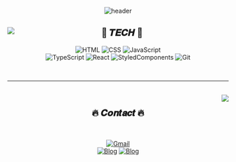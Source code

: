 <div align="center">
  
  ![header](https://capsule-render.vercel.app/api?type=waving&color=auto&height=300&section=header&text=Jacob%20Park&fontSize=90&animation=fadeIn&fontAlignY=38&desc=FE%20Dev.%20who%20pursues%20continuous%20growth%20and%20development%20witout%20stopping&descAlignY=52&descAlign=58)
  
  </div>
  
  <div align="center">
  
  <img align="left" src="https://github-readme-stats-one-bice.vercel.app/api/top-langs/?username=jhp4986&theme=dracula&langs_count=8&layout=compact&exclude_repo=algorithm,productive-box&role=OWNER,ORGANIZATION_MEMBER,COLLABORATOR"/>

  
  ## 💫 𝑻𝑬𝑪𝑯 💫 
  
  ![HTML](https://img.shields.io/badge/HTML-E34F26?style=for-the-badge&logo=HTML5&logoColor=white)
  ![CSS](https://img.shields.io/badge/CSS-1572B6?style=for-the-badge&logo=CSS3&logoColor=white)
  ![JavaScript](https://img.shields.io/badge/JavaScript-F7DF1E?style=for-the-badge&logo=JavaScript&logoColor=white)  
  ![TypeScript](https://img.shields.io/badge/TypeScript-006FED?style=for-the-badge&logo=TypeScript&logoColor=white)
  ![React](https://img.shields.io/badge/React-18BCEE?style=for-the-badge&logo=React&logoColor=white)
  ![StyledComponents](https://img.shields.io/badge/styledcomponents-DB7093?style=for-the-badge&logo=styledcomponents&logoColor=white)
  ![Git](https://img.shields.io/badge/-Git-181717?style=for-the-badge&logo=git)
  
  <br/>
  
  ---
  
  <br/>
  
  <img align="right" src="https://github-readme-stats-eight-theta.vercel.app/api?username=jhp4986&show_icons=true&theme=dracula&include_all_commits=true&count_private=true"/>
</div>

<div align="center">
  
  ## 🔥 𝑪𝒐𝒏𝒕𝒂𝒄𝒕 🔥
    
  <br/>
  
  [![Gmail](https://img.shields.io/badge/-Gmail-FF0000?style=for-the-badge&logo=gmail&logoColor=white)](jhp4986@gmail.com)  
  [![Blog](https://img.shields.io/badge/-Velog-6A6B6D?style=for-the-badge&logo=Velog&logoColor=white)](https://velog.io/@jhp4986)
  [![Blog](https://img.shields.io/badge/-Tech%20Blog-6A6B6D?style=for-the-badge&logo=Github&logoColor=white)](https://velog.io/@jhp4986)
  


  

  


</div>
